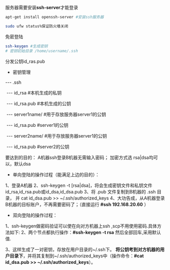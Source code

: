 服务器需要安装**ssh-server**才能登录

 

```bash
apt-get install openssh-server #安装ssh服务器

sudo ufw status%保证防火墙关闭
```

 

免密登陆

```bash
ssh-keygen #生成密钥
# 密钥初始目录 /home/username/.ssh
```

分发公钥id_ras.pub



- 密钥管理

--- .ssh

​	--- id_rsa #本机生成的私钥

​	--- id_rsa.pub #本机生成的公钥

​	--- server1name/ #用于存放服务器server1的公钥

​		---  id_rsa.pub #server1的公钥

​	--- server2name/ #用于存放服务器server1的公钥

​		---  id_rsa.pub #server2的公钥	

要达到的目的：
A机器ssh登录B机器无需输入密码；
加密方式选 rsa|dsa均可以，默认dsa



- 单向登陆的操作过程（能满足上边的目的）：

1、登录A机器
2、ssh-keygen -t [rsa|dsa]，将会生成密钥文件和私钥文件 id_rsa,id_rsa.pub或id_dsa,id_dsa.pub
3、将 .pub 文件复制到B机器的 .ssh 目录， 并 cat id_dsa.pub >> ~/.ssh/authorized_keys
4、大功告成，从A机器登录B机器的目标账户，不再需要密码了；（直接运行 **#ssh 192.168.20.60** ）

 

- 双向登陆的操作过程：

1、ssh-keygen做密码验证可以使在向对方机器上ssh ,scp不用使用密码.具体方法如下:
2、两个节点都执行操作：**#ssh-keygen -t rsa**
 然后全部回车,采用默认值.

3、这样生成了一对密钥，存放在用户目录的~/.ssh下。
**将公钥考到对方机器的用户目录下**，并将其复制到~/.ssh/authorized_keys中（操作命令：**#cat id_dsa.pub >> ~/.ssh/authorized_keys**）。